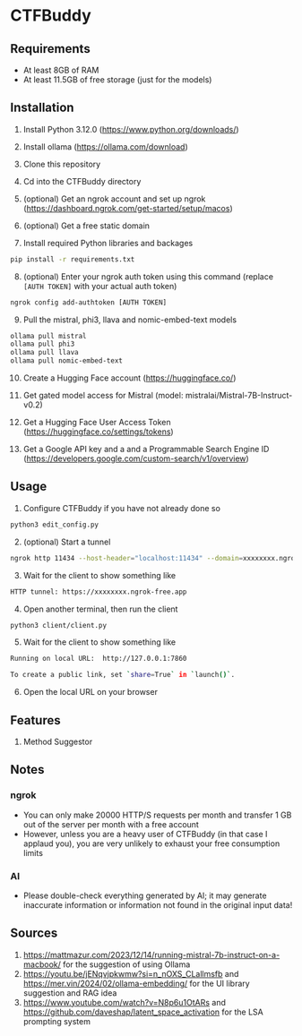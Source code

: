 CTFBuddy
=============

## Requirements
- At least 8GB of RAM
- At least 11.5GB of free storage (just for the models)

## Installation
1) Install Python 3.12.0 (https://www.python.org/downloads/)
2) Install ollama (https://ollama.com/download)

3) Clone this repository

4) Cd into the CTFBuddy directory

5) (optional) Get an ngrok account and set up ngrok (https://dashboard.ngrok.com/get-started/setup/macos)

6) (optional) Get a free static domain

7) Install required Python libraries and backages
```sh
pip install -r requirements.txt
```

8) (optional) Enter your ngrok auth token using this command (replace `[AUTH TOKEN]` with your actual auth token)
```sh
ngrok config add-authtoken [AUTH TOKEN]
```

9) Pull the mistral, phi3, llava and nomic-embed-text models
```sh
ollama pull mistral
ollama pull phi3
ollama pull llava
ollama pull nomic-embed-text
```

10) Create a Hugging Face account (https://huggingface.co/)

11) Get gated model access for Mistral (model: mistralai/Mistral-7B-Instruct-v0.2)

12) Get a Hugging Face User Access Token (https://huggingface.co/settings/tokens)

13) Get a Google API key and a and a Programmable Search Engine ID (https://developers.google.com/custom-search/v1/overview)

## Usage
1) Configure CTFBuddy if you have not already done so
```sh
python3 edit_config.py
```

2) (optional) Start a tunnel
```sh
ngrok http 11434 --host-header="localhost:11434" --domain=xxxxxxxx.ngrok-free.app
```

3) Wait for the client to show something like
```sh
HTTP tunnel: https://xxxxxxxx.ngrok-free.app
```

4) Open another terminal, then run the client
```sh
python3 client/client.py
```

5) Wait for the client to show something like
```sh
Running on local URL:  http://127.0.0.1:7860

To create a public link, set `share=True` in `launch()`.
```

6) Open the local URL on your browser

## Features
1) Method Suggestor

## Notes
### ngrok
- You can only make 20000 HTTP/S requests per month and transfer 1 GB out of the server per month with a free account
- However, unless you are a heavy user of CTFBuddy (in that case I applaud you), you are very unlikely to exhaust your free consumption limits

### AI
- Please double-check everything generated by AI; it may generate inaccurate information or information not found in the original input data!

## Sources
1) https://mattmazur.com/2023/12/14/running-mistral-7b-instruct-on-a-macbook/ for the suggestion of using Ollama
3) https://youtu.be/jENqvjpkwmw?si=n_nOXS_CLallmsfb and https://mer.vin/2024/02/ollama-embedding/ for the UI library suggestion and RAG idea
4) https://www.youtube.com/watch?v=N8p6u1OtARs and https://github.com/daveshap/latent_space_activation for the LSA prompting system
